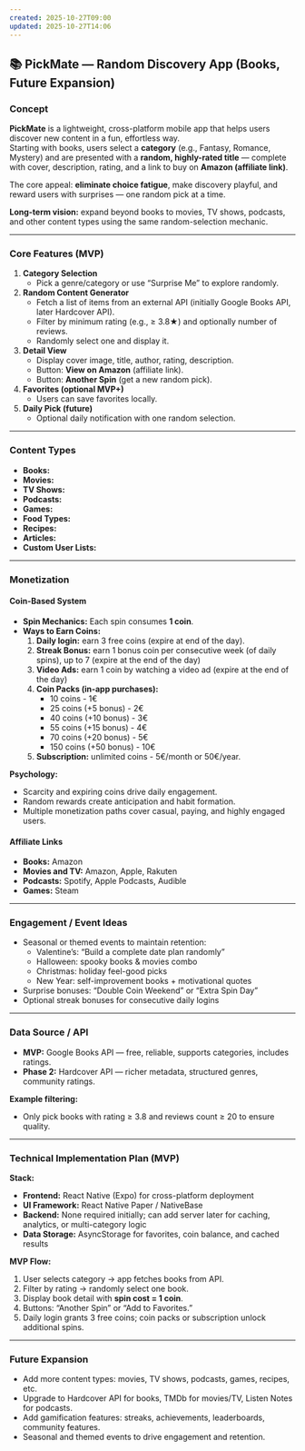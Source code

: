 ```yaml
---
created: 2025-10-27T09:00
updated: 2025-10-27T14:06
---
```

## 📚 PickMate — Random Discovery App (Books, Future Expansion)

### Concept

**PickMate** is a lightweight, cross-platform mobile app that helps users discover new content in a fun, effortless way.  
Starting with books, users select a **category** (e.g., Fantasy, Romance, Mystery) and are presented with a **random, highly-rated title** — complete with cover, description, rating, and a link to buy on **Amazon (affiliate link)**.

The core appeal: **eliminate choice fatigue**, make discovery playful, and reward users with surprises — one random pick at a time.

**Long-term vision:** expand beyond books to movies, TV shows, podcasts, and other content types using the same random-selection mechanic.

---

### Core Features (MVP)

1. **Category Selection**
    - Pick a genre/category or use “Surprise Me” to explore randomly.
2. **Random Content Generator**
    - Fetch a list of items from an external API (initially Google Books API, later Hardcover API).
    - Filter by minimum rating (e.g., ≥ 3.8★) and optionally number of reviews.
    - Randomly select one and display it.
3. **Detail View**
    - Display cover image, title, author, rating, description.
    - Button: **View on Amazon** (affiliate link).
    - Button: **Another Spin** (get a new random pick).
4. **Favorites (optional MVP+)**
    - Users can save favorites locally.
5. **Daily Pick (future)**
    - Optional daily notification with one random selection.

---

### Content Types

- **Books:**
- **Movies:**
- **TV Shows:**
- **Podcasts:**
- **Games:**
- **Food Types:**
- **Recipes:**
- **Articles:**
- **Custom User Lists:**

---

### Monetization

#### Coin-Based System

- **Spin Mechanics:** Each spin consumes **1 coin**.
- **Ways to Earn Coins:**
    1. **Daily login:** earn 3 free coins (expire at end of the day).
    2. **Streak Bonus:** earn 1 bonus coin per consecutive week (of daily spins), up to 7 (expire at the end of the day)
    3. **Video Ads:** earn 1 coin by watching a video ad (expire at the end of the day) 
    4. **Coin Packs (in-app purchases):**
        - 10 coins - 1€
        - 25 coins (+5 bonus) - 2€
        - 40 coins (+10 bonus) - 3€
        - 55 coins (+15 bonus) - 4€
        - 70 coins (+20 bonus) - 5€
        - 150 coins (+50 bonus) - 10€
    5. **Subscription:** unlimited coins - 5€/month or 50€/year.

**Psychology:**
- Scarcity and expiring coins drive daily engagement.
- Random rewards create anticipation and habit formation.
- Multiple monetization paths cover casual, paying, and highly engaged users.

#### Affiliate Links
- **Books:** Amazon
- **Movies and TV:** Amazon, Apple, Rakuten
- **Podcasts:** Spotify, Apple Podcasts, Audible
- **Games:** Steam


---

### Engagement / Event Ideas

- Seasonal or themed events to maintain retention:
    - Valentine’s: “Build a complete date plan randomly”
    - Halloween: spooky books & movies combo
    - Christmas: holiday feel-good picks
    - New Year: self-improvement books + motivational quotes
- Surprise bonuses: “Double Coin Weekend” or “Extra Spin Day”
- Optional streak bonuses for consecutive daily logins

---

### Data Source / API

- **MVP:** Google Books API — free, reliable, supports categories, includes ratings.
- **Phase 2:** Hardcover API — richer metadata, structured genres, community ratings.

**Example filtering:**
- Only pick books with rating ≥ 3.8 and reviews count ≥ 20 to ensure quality.

---

### Technical Implementation Plan (MVP)

**Stack:**
- **Frontend:** React Native (Expo) for cross-platform deployment
- **UI Framework:** React Native Paper / NativeBase
- **Backend:** None required initially; can add server later for caching, analytics, or multi-category logic
- **Data Storage:** AsyncStorage for favorites, coin balance, and cached results

**MVP Flow:**
1. User selects category → app fetches books from API.
2. Filter by rating → randomly select one book.
3. Display book detail with **spin cost = 1 coin**.
4. Buttons: “Another Spin” or “Add to Favorites.”
5. Daily login grants 3 free coins; coin packs or subscription unlock additional spins.

---

### Future Expansion
- Add more content types: movies, TV shows, podcasts, games, recipes, etc.
- Upgrade to Hardcover API for books, TMDb for movies/TV, Listen Notes for podcasts.
- Add gamification features: streaks, achievements, leaderboards, community features.
- Seasonal and themed events to drive engagement and retention.